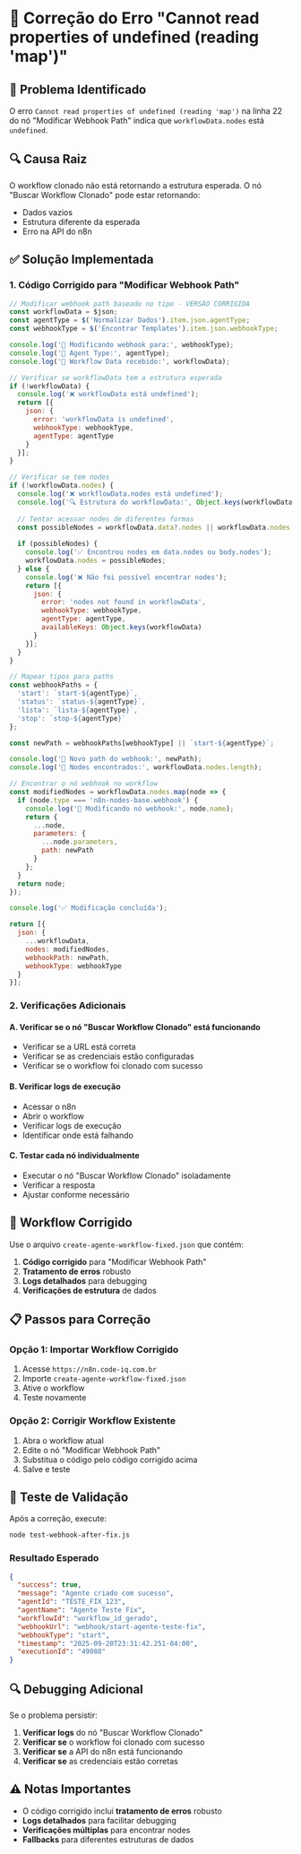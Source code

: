 # 🔧 Correção do Erro "Cannot read properties of undefined (reading 'map')"

## 🚨 **Problema Identificado**

O erro `Cannot read properties of undefined (reading 'map')` na linha 22 do nó "Modificar Webhook Path" indica que `workflowData.nodes` está `undefined`.

## 🔍 **Causa Raiz**

O workflow clonado não está retornando a estrutura esperada. O nó "Buscar Workflow Clonado" pode estar retornando:
- Dados vazios
- Estrutura diferente da esperada
- Erro na API do n8n

## ✅ **Solução Implementada**

### 1. **Código Corrigido para "Modificar Webhook Path"**

```javascript
// Modificar webhook path baseado no tipo - VERSÃO CORRIGIDA
const workflowData = $json;
const agentType = $('Normalizar Dados').item.json.agentType;
const webhookType = $('Encontrar Templates').item.json.webhookType;

console.log('🔧 Modificando webhook para:', webhookType);
console.log('🔧 Agent Type:', agentType);
console.log('🔧 Workflow Data recebido:', workflowData);

// Verificar se workflowData tem a estrutura esperada
if (!workflowData) {
  console.log('❌ workflowData está undefined');
  return [{
    json: {
      error: 'workflowData is undefined',
      webhookType: webhookType,
      agentType: agentType
    }
  }];
}

// Verificar se tem nodes
if (!workflowData.nodes) {
  console.log('❌ workflowData.nodes está undefined');
  console.log('🔍 Estrutura do workflowData:', Object.keys(workflowData));
  
  // Tentar acessar nodes de diferentes formas
  const possibleNodes = workflowData.data?.nodes || workflowData.nodes || workflowData.body?.nodes;
  
  if (possibleNodes) {
    console.log('✅ Encontrou nodes em data.nodes ou body.nodes');
    workflowData.nodes = possibleNodes;
  } else {
    console.log('❌ Não foi possível encontrar nodes');
    return [{
      json: {
        error: 'nodes not found in workflowData',
        webhookType: webhookType,
        agentType: agentType,
        availableKeys: Object.keys(workflowData)
      }
    }];
  }
}

// Mapear tipos para paths
const webhookPaths = {
  'start': `start-${agentType}`,
  'status': `status-${agentType}`,
  'lista': `lista-${agentType}`,
  'stop': `stop-${agentType}`
};

const newPath = webhookPaths[webhookType] || `start-${agentType}`;

console.log('🔧 Novo path do webhook:', newPath);
console.log('🔧 Nodes encontrados:', workflowData.nodes.length);

// Encontrar o nó webhook no workflow
const modifiedNodes = workflowData.nodes.map(node => {
  if (node.type === 'n8n-nodes-base.webhook') {
    console.log('🔧 Modificando nó webhook:', node.name);
    return {
      ...node,
      parameters: {
        ...node.parameters,
        path: newPath
      }
    };
  }
  return node;
});

console.log('✅ Modificação concluída');

return [{
  json: {
    ...workflowData,
    nodes: modifiedNodes,
    webhookPath: newPath,
    webhookType: webhookType
  }
}];
```

### 2. **Verificações Adicionais**

#### **A. Verificar se o nó "Buscar Workflow Clonado" está funcionando**
- Verificar se a URL está correta
- Verificar se as credenciais estão configuradas
- Verificar se o workflow foi clonado com sucesso

#### **B. Verificar logs de execução**
- Acessar o n8n
- Abrir o workflow
- Verificar logs de execução
- Identificar onde está falhando

#### **C. Testar cada nó individualmente**
- Executar o nó "Buscar Workflow Clonado" isoladamente
- Verificar a resposta
- Ajustar conforme necessário

## 🚀 **Workflow Corrigido**

Use o arquivo `create-agente-workflow-fixed.json` que contém:

1. **Código corrigido** para "Modificar Webhook Path"
2. **Tratamento de erros** robusto
3. **Logs detalhados** para debugging
4. **Verificações de estrutura** de dados

## 📋 **Passos para Correção**

### **Opção 1: Importar Workflow Corrigido**
1. Acesse `https://n8n.code-iq.com.br`
2. Importe `create-agente-workflow-fixed.json`
3. Ative o workflow
4. Teste novamente

### **Opção 2: Corrigir Workflow Existente**
1. Abra o workflow atual
2. Edite o nó "Modificar Webhook Path"
3. Substitua o código pelo código corrigido acima
4. Salve e teste

## 🧪 **Teste de Validação**

Após a correção, execute:

```bash
node test-webhook-after-fix.js
```

### **Resultado Esperado**
```json
{
  "success": true,
  "message": "Agente criado com sucesso",
  "agentId": "TESTE_FIX_123",
  "agentName": "Agente Teste Fix",
  "workflowId": "workflow_id_gerado",
  "webhookUrl": "webhook/start-agente-teste-fix",
  "webhookType": "start",
  "timestamp": "2025-09-20T23:31:42.251-04:00",
  "executionId": "49088"
}
```

## 🔍 **Debugging Adicional**

Se o problema persistir:

1. **Verificar logs** do nó "Buscar Workflow Clonado"
2. **Verificar se** o workflow foi clonado com sucesso
3. **Verificar se** a API do n8n está funcionando
4. **Verificar se** as credenciais estão corretas

## ⚠️ **Notas Importantes**

- O código corrigido inclui **tratamento de erros** robusto
- **Logs detalhados** para facilitar debugging
- **Verificações múltiplas** para encontrar nodes
- **Fallbacks** para diferentes estruturas de dados

